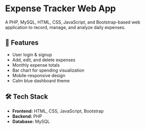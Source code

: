 # Expense Tracker Web App

A PHP, MySQL, HTML, CSS, JavaScript, and Bootstrap-based web application to record, manage, and analyze daily expenses.

## 🚀 Features
- User login & signup
- Add, edit, and delete expenses
- Monthly expense totals
- Bar chart for spending visualization
- Mobile-responsive design
- Calm blue dashboard theme

## 🛠 Tech Stack
- **Frontend:** HTML, CSS, JavaScript, Bootstrap
- **Backend:** PHP
- **Database:** MySQL

